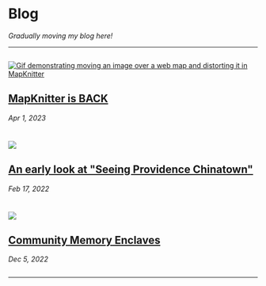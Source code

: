 
# Blog

_Gradually moving my blog here!_

----

<div class="fl">


<div class="item">

[![Gif demonstrating moving an image over a web map and distorting it in MapKnitter](https://raw.githubusercontent.com/publiclab/mapknitter/master/public/demo.gif)](2023/4/1)
## [MapKnitter is BACK](2023/4/1)
_Apr 1, 2023_

</div>

<div class="item">

[![](https://miro.medium.com/v2/resize:fit:1400/0*SWBLUi5DJk_9cGVa)](2022/2/17)
## [An early look at "Seeing Providence Chinatown"](2022/2/17)
_Feb 17, 2022_

</div>

<div class="item">

[![](https://miro.medium.com/v2/resize:fit:1400/format:webp/1*CVVzZo4tAhoxjUfx_lucpA.jpeg)](2022/12/5)
## [Community Memory Enclaves](2022/12/5)
_Dec 5, 2022_

</div>

</div>

----

<style>

.md-pages a {
  color: #222;
}

.fl {
  display: flex;
  flex-wrap: wrap;
  gap: 10px;
}

.fl > .item {
  flex: 1 1 300px;
}

</style>
